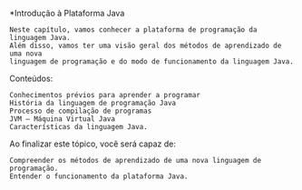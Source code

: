 *Introdução à Plataforma Java

    Neste capítulo, vamos conhecer a plataforma de programação da linguagem Java. 
    Além disso, vamos ter uma visão geral dos métodos de aprendizado de uma nova 
    linguagem de programação e do modo de funcionamento da linguagem Java.

Conteúdos:
    
    Conhecimentos prévios para aprender a programar
    História da linguagem de programação Java
    Processo de compilação de programas
    JVM – Máquina Virtual Java
    Características da linguagem Java.
    
Ao finalizar este tópico, você será capaz de:
    
    Compreender os métodos de aprendizado de uma nova linguagem de programação.
    Entender o funcionamento da plataforma Java.